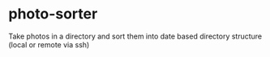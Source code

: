 # photo-sorter
Take photos in a directory and sort them into date based directory structure (local or remote via ssh)
